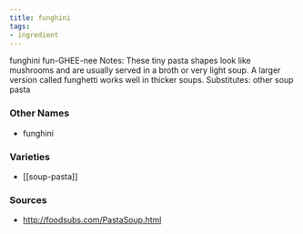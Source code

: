 ```yaml
---
title: funghini
tags:
- ingredient
---
```

funghini fun-GHEE-nee Notes: These tiny pasta shapes look like mushrooms and are usually served in a broth or very light soup. A larger version called funghetti works well in thicker soups. Substitutes: other soup pasta

### Other Names

* funghini

### Varieties

* [[soup-pasta]]

### Sources
* http://foodsubs.com/PastaSoup.html
